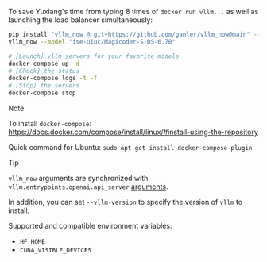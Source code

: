 To save Yuxiang's time from typing 8 times of `docker run vllm...` as well as launching the load balancer simultaneously:

```bash
pip install "vllm_now @ git+https://github.com/ganler/vllm_now@main" --upgrade
vllm_now --model "ise-uiuc/Magicoder-S-DS-6.7B"

# [Launch] vllm servers for your favorite models
docker-compose up -d
# [Check] the status
docker-compose logs -t -f
# [Stop] the servers
docker-compose stop
```

> [!Note]
>
> To install `docker-compose`: https://docs.docker.com/compose/install/linux/#install-using-the-repository
>
> Quick command for Ubuntu: `sudo apt-get install docker-compose-plugin`

> [!Tip]
>
> `vllm_now` arguments are synchronized with `vllm.entrypoints.openai.api_server` [arguments](https://docs.vllm.ai/en/latest/serving/openai_compatible_server.html).
>
> In addition, you can set `--vllm-version` to specify the version of `vllm` to install.
>
> Supported and compatible environment variables:
>
> - `HF_HOME`
> - `CUDA_VISIBLE_DEVICES`
